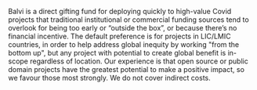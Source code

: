 Balvi is a direct gifting fund for deploying quickly to high-value Covid projects that traditional institutional or commercial funding sources tend to overlook for being too early or “outside the box”, or because there’s no financial incentive. The default preference is for projects in LIC/LMIC countries, in order to help address global inequity by working "from the bottom up", but any project with potential to create global benefit is in-scope regardless of location. Our experience is that open source or public domain projects have the greatest potential to make a positive impact, so we favour those most strongly. We do not cover indirect costs.
